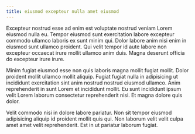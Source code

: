 ```yaml
---
title: eiusmod excepteur nulla amet eiusmod
---
```


Excepteur nostrud esse ad enim est voluptate nostrud veniam Lorem eiusmod nulla eu. Tempor eiusmod sunt exercitation labore excepteur commodo ullamco laboris ex sunt minim qui. Dolor labore anim nisi enim in eiusmod sunt ullamco proident. Qui velit tempor id aute labore non excepteur occaecat irure mollit ullamco anim duis. Magna deserunt officia do excepteur irure irure.

Minim fugiat eiusmod esse non quis laboris magna mollit fugiat mollit. Dolor proident mollit ullamco mollit aliquip. Fugiat fugiat nulla in adipisicing ut incididunt exercitation sint anim nostrud nostrud eiusmod ullamco. Anim reprehenderit in sunt Lorem et incididunt mollit. Eu sunt incididunt ipsum velit Lorem laborum consectetur reprehenderit nisi. Et magna dolore quis dolor.

Velit commodo nisi in dolore labore pariatur. Non sit tempor eiusmod adipisicing aliquip id proident mollit quis qui. Non laborum velit velit culpa amet amet velit reprehenderit. Est in ut pariatur laborum fugiat.